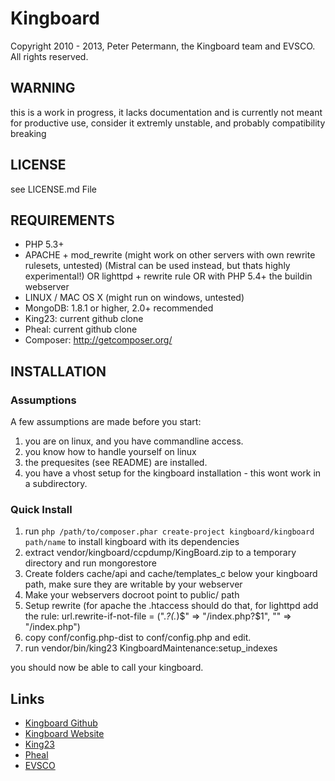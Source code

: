 # Kingboard
Copyright 2010 - 2013, Peter Petermann, the Kingboard team and EVSCO.
All rights reserved.

## WARNING
this is a work in progress, it lacks documentation and is currently
not meant for productive use, consider it extremly unstable, and probably
compatibility breaking

## LICENSE
see LICENSE.md File

## REQUIREMENTS
- PHP 5.3+
- APACHE + mod_rewrite (might work on other servers with own rewrite rulesets, untested) (Mistral can be used instead, but thats highly experimental!) OR lighttpd + rewrite rule OR with PHP 5.4+ the buildin webserver
- LINUX / MAC OS X (might run on windows, untested)
- MongoDB: 1.8.1 or higher, 2.0+ recommended
- King23: current github clone
- Pheal: current github clone
- Composer: http://getcomposer.org/

## INSTALLATION
### Assumptions
A few assumptions are made before you start:
1. you are on linux, and you have commandline access.
2. you know how to handle yourself on linux
3. the prequesites (see README) are installed.
4. you have a vhost setup for the kingboard installation - this wont work in a subdirectory.

### Quick Install
1. run `php /path/to/composer.phar create-project kingboard/kingboard path/name` to install kingboard with its dependencies
2. extract vendor/kingboard/ccpdump/KingBoard.zip to a temporary directory and run mongorestore <ExtractPath>
3. Create folders cache/api and cache/templates_c below your kingboard path, make sure they are writable by your webserver
4. Make your webservers docroot point to public/ path
5. Setup rewrite (for apache the .htaccess should do that, for lighttpd add the rule: url.rewrite-if-not-file = (".*\?(.*)$" => "/index.php?$1", "" => "/index.php")
6. copy conf/config.php-dist to conf/config.php and edit.
7. run vendor/bin/king23 KingboardMaintenance:setup_indexes

you should now be able to call your kingboard.

## Links
- [Kingboard Github](https://github.com/Kingboard/Kingboard)
- [Kingboard Website](https://kingboard.3rdpartyeve.net)
- [King23](http://king23.net)
- [Pheal](https://github.com/ppetermann/pheal)
- [EVSCO](http://evsco.net)

